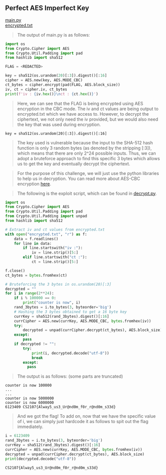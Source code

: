 ## Perfect AES Imperfect Key

[main.py](https://github.com/Rookie441/CTF/blob/main/Categories/Cryptography/Medium/perfect-AES-imperfect-key/main.py)  
[encrypted.txt](https://github.com/Rookie441/CTF/blob/main/Categories/Cryptography/Medium/perfect-AES-imperfect-key/encrypted.txt)

> The output of main.py is as follows:

```python
import os
from Crypto.Cipher import AES
from Crypto.Util.Padding import pad
from hashlib import sha512

FLAG = <REDACTED>

key = sha512(os.urandom(20)[:3]).digest()[:16]
cipher = AES.new(key, AES.MODE_CBC)
ct_bytes = cipher.encrypt(pad(FLAG, AES.block_size))
iv, ct = cipher.iv, ct_bytes
print(f'iv : {iv.hex()}\nct : {ct.hex()}')
```

> Here, we can see that the FLAG is being encrypted using AES encryption in the CBC mode. The iv and ct values are being output to encrypted.txt which we have access to. However, to decrypt the ciphertext, we not only need the iv provided, but we would also need the key that was used during encryption.

```
key = sha512(os.urandom(20)[:3]).digest()[:16]
```

> The key used is vulnerable because the input to the SHA-512 hash function is only 3 random bytes (as denoted by the stripping [:3]), which means that there are only 2^24 possible inputs. Thus, we can adopt a bruteforce approach to find this specific 3 bytes which allows us to get the key and eventually decrypt the ciphertext.

> For the purpose of this challenge, we will just use the python libraries to help us in decryption. You can read more about AES-CBC encryption [here](https://www.educative.io/answers/what-is-cbc).

> The following is the exploit script, which can be found in [decrypt.py](https://github.com/Rookie441/CTF/blob/main/Categories/Cryptography/Medium/perfect-AES-imperfect-key/decrypt.py).

```python
import os
from Crypto.Cipher import AES
from Crypto.Util.Padding import pad
from Crypto.Util.Padding import unpad
from hashlib import sha512

# Extract iv and ct values from encrypted.txt
with open("encrypted.txt", "r") as f:
    data = f.readlines()
    for line in data:
        if line.startswith("iv :"):
            iv = line.strip()[5:]
        elif line.startswith("ct :"):
            ct = line.strip()[5:]

f.close()
ct_bytes = bytes.fromhex(ct)

# Bruteforcing the 3 bytes in os.urandom(20)[:3]
decrypted = ""
for i in range(2**24):
    if i % 100000 == 0:
        print("counter is now", i)
    rand_3bytes = i.to_bytes(3, byteorder='big')
    # Hashing the 3 bytes obtained to get a 16 byte key
    currKey = sha512(rand_3bytes).digest()[:16]
    currCipher = AES.new(currKey, AES.MODE_CBC, bytes.fromhex(iv))
    try:
        decrypted = unpad(currCipher.decrypt(ct_bytes), AES.block_size)
    except:
        pass
    if decrypted != "":
        try:
            print(i, decrypted.decode("utf-8"))
            break
        except:
          pass

```

> The output is as follows: (some parts are truncated)

```
counter is now 100000
...
...
counter is now 5000000
counter is now 6000000
6123409 CS2107{Alway5_us3_Ur@nd0m_f0r_r@nd0m_s33d}
```

> And we got the flag! To add on, now that we have the specific value of i, we can simply just hardcode it as follows to spit out the flag immediately.

```python
i = 6123409
rand_3bytes = i.to_bytes(3, byteorder='big')
currKey = sha512(rand_3bytes).digest()[:16]
currCipher = AES.new(currKey, AES.MODE_CBC, bytes.fromhex(iv))
decrypted = unpad(currCipher.decrypt(ct_bytes), AES.block_size)
print(decrypted.decode("utf-8"))
```

`CS2107{Alway5_us3_Ur@nd0m_f0r_r@nd0m_s33d}`
